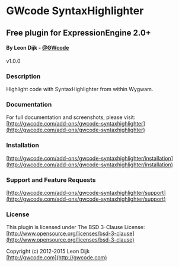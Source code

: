 # GWcode SyntaxHighlighter
## Free plugin for ExpressionEngine 2.0+
#### By Leon Dijk - [@GWcode](http://twitter.com/gwcode)
v1.0.0
### Description

Highlight code with SyntaxHighlighter from within Wygwam.

### Documentation

For full documentation and screenshots, please visit:  
[http://gwcode.com/add-ons/gwcode-syntaxhighlighter](http://gwcode.com/add-ons/gwcode-syntaxhighlighter)

### Installation

[http://gwcode.com/add-ons/gwcode-syntaxhighlighter/installation](http://gwcode.com/add-ons/gwcode-syntaxhighlighter/installation)

### Support and Feature Requests
[http://gwcode.com/add-ons/gwcode-syntaxhighlighter/support](http://gwcode.com/add-ons/gwcode-syntaxhighlighter/support)

### License
This plugin is licensed under The BSD 3-Clause License:  
[http://www.opensource.org/licenses/bsd-3-clause](http://www.opensource.org/licenses/bsd-3-clause)

Copyright (c) 2012-2015 Leon Dijk  
[http://gwcode.com](http://gwcode.com)
